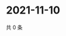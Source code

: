 # 2021-11-10

共 0 条

<!-- BEGIN WEIBO -->
<!-- 最后更新时间 Wed Nov 10 2021 17:08:58 GMT+0800 (China Standard Time) -->

<!-- END WEIBO -->
